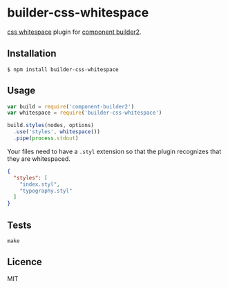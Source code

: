 
# builder-css-whitespace

[css whitespace](https://github.com/reworkcss/css-whitespace) plugin for [component builder2](https://github.com/component/builder2.js).

## Installation

```
$ npm install builder-css-whitespace
```

## Usage

```js
var build = require('component-builder2')
var whitespace = require('builder-css-whitespace')

build.styles(nodes, options)
  .use('styles', whitespace())
  .pipe(process.stdout)
```

Your files need to have a `.styl` extension so that the plugin recognizes that they are whitespaced.

```json
{
  "styles": [
    "index.styl",
    "typography.styl"
  ]
}
```

## Tests

```
make
```

## Licence

MIT
